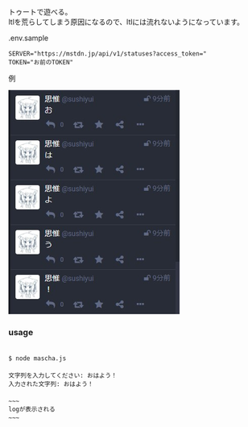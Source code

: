 トゥートで遊べる。  
ltlを荒らしてしまう原因になるので、ltlには流れないようになっています。

.env.sample

```
SERVER="https://mstdn.jp/api/v1/statuses?access_token="
TOKEN="お前のTOKEN"
```

例

![example](exsplit.jpg)


### usage

```bash

$ node mascha.js

文字列を入力してください: おはよう！
入力された文字列: おはよう！

~~~
logが表示される
~~~

```